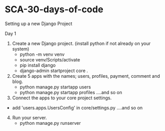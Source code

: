 # SCA-30-days-of-code
 Setting up a new Django Project

Day 1

1. Create a new Django project. (install python if not already on your system)
    - python -m venv venv
    - source venv/Scripts/activate
    - pip install django
    - django-admin startproject core .
2. Create 5 apps with the names; users, profiles, payment, comment and blog.
    - python manage.py startapp users
    - python manage.py startapp profiles  ....and so on
3. Connect the apps to your core project settings.
- add 'users.apps.UsersConfig' in core/settings.py   ....and so on
4. Run your server.
    - python manage.py runserver
